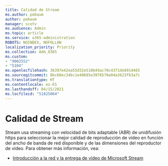 ```yaml
---
title: Calidad de Stream
ms.author: pebaum
author: pebaum
manager: scotv
ms.audience: Admin
ms.topic: article
ms.service: o365-administration
ROBOTS: NOINDEX, NOFOLLOW
localization_priority: Priority
ms.collection: Adm_O365
ms.custom:
- "9002552"
- "5104"
ms.openlocfilehash: 36397e42ea55d32e510b49ac70c4371de8914465
ms.sourcegitcommit: 8bc60ec34bc1e40685e3976576e04a2623f63a7c
ms.translationtype: HT
ms.contentlocale: es-ES
ms.lasthandoff: 04/15/2021
ms.locfileid: "51825064"
---
```

# <a name="stream-quality"></a>Calidad de Stream

Stream usa streaming con velocidad de bits adaptable (ABR) de unidifusión https para seleccionar la mejor calidad de reproducción de vídeo en función del ancho de banda de red disponible y de las dimensiones del reproductor de vídeo. Para obtener más información, vea:

- [Introducción a la red y la entrega de vídeo de Microsoft Stream](https://docs.microsoft.com/stream/network-overview)
